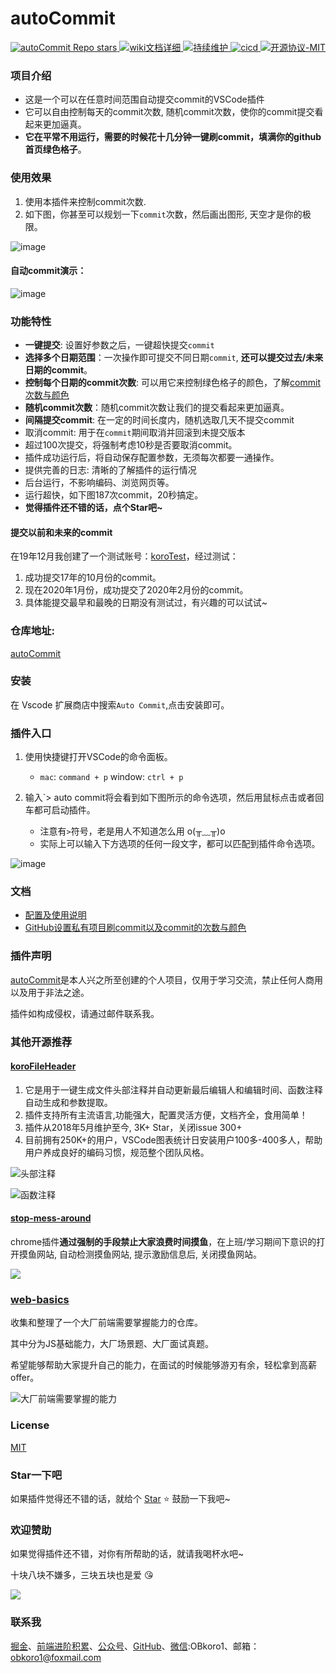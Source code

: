 # autoCommit

<a href="https://github.com/OBKoro1/koro1FileHeader">
    <img alt="autoCommit Repo stars" src="https://img.shields.io/github/stars/OBKoro1/autoCommit">
</a>
<a href="https://github.com/OBKoro1/autoCommit/wiki/%E9%85%8D%E7%BD%AE%E5%8F%8A%E4%BD%BF%E7%94%A8%E8%AF%B4%E6%98%8E">
    <img alt="wiki文档详细" src="https://img.shields.io/badge/wiki文档-齐全详细-blue">
</a>
<a href="https://github.com/OBKoro1/autoCommit/releases">
    <img alt="持续维护" src="https://img.shields.io/badge/2020年开源-持续维护-blue">
    <img alt="cicd" src="https://img.shields.io/badge/版本打包-release-blue">
</a>
<a href="https://github.com/OBKoro1/autoCommit/blob/master/LICENSE">
    <img alt="开源协议-MIT" src="https://img.shields.io/badge/license-MIT-blue">
</a>


### 项目介绍


* 这是一个可以在任意时间范围自动提交commit的VSCode插件
* 它可以自由控制每天的commit次数, 随机commit次数，使你的commit提交看起来更加逼真。
* **它在平常不用运行，需要的时候花十几分钟一键刷commit，填满你的github首页绿色格子**。

### 使用效果

1. 使用本插件来控制commit次数.
2.  如下图，你甚至可以规划一下`commit`次数，然后画出图形, 天空才是你的极限。

![image](https://github.com/OBKoro1/autoCommit/blob/master/images/commit_img.png?raw=true)

#### 自动commit演示：

![image](https://github.com/OBKoro1/autoCommit/blob/master/images/autoCommit.gif?raw=true)

### 功能特性

* **一键提交**: 设置好参数之后，一键超快提交`commit`
* **选择多个日期范围**：一次操作即可提交不同日期`commit`, **还可以提交过去/未来日期的commit**。
* **控制每个日期的commit次数**: 可以用它来控制绿色格子的颜色，了解[commit次数与颜色](https://github.com/OBKoro1/autoCommit/wiki/GitHub%E8%AE%BE%E7%BD%AE%E7%A7%81%E6%9C%89%E9%A1%B9%E7%9B%AE%E5%88%B7commit%E4%BB%A5%E5%8F%8Acommit%E7%9A%84%E6%AC%A1%E6%95%B0%E4%B8%8E%E9%A2%9C%E8%89%B2#commit%E6%AC%A1%E6%95%B0%E4%B8%8E%E9%A2%9C%E8%89%B2)
* **随机commit次数**：随机commit次数让我们的提交看起来更加逼真。
* **间隔提交commit**: 在一定的时间长度内，随机选取几天不提交commit
* 取消commit: 用于在`commit`期间取消并回滚到未提交版本
* 超过100次提交，将强制考虑10秒是否要取消commit。
* 插件成功运行后，将自动保存配置参数，无须每次都要一通操作。
* 提供完善的日志: 清晰的了解插件的运行情况
* 后台运行，不影响编码、浏览网页等。
* 运行超快，如下图187次commit，20秒搞定。
* **觉得插件还不错的话，点个Star吧~**

#### 提交以前和未来的commit

在19年12月我创建了一个测试账号：[koroTest](https://github.com/koroTest)，经过测试：

1. 成功提交17年的10月份的commit。
2. 现在2020年1月份，成功提交了2020年2月份的commit。
3. 具体能提交最早和最晚的日期没有测试过，有兴趣的可以试试~

### 仓库地址:

[autoCommit](https://github.com/OBKoro1/autoCommit)

### 安装

在 Vscode 扩展商店中搜索`Auto Commit`,点击安装即可。

### 插件入口

1. 使用快捷键打开VSCode的命令面板。
    * `mac`: `command + p` window: `ctrl + p`
2. 输入`> auto commit将会看到如下图所示的命令选项，然后用鼠标点击或者回车都可启动插件。
    
    * 注意有`>`符号，老是用人不知道怎么用 o(╥﹏╥)o
    * 实际上可以输入下方选项的任何一段文字，都可以匹配到插件命令选项。

![image](https://github.com/OBKoro1/autoCommit/blob/master/images/command.png?raw=true)

### 文档

* [配置及使用说明](https://github.com/OBKoro1/autoCommit/wiki/%E9%85%8D%E7%BD%AE%E5%8F%8A%E4%BD%BF%E7%94%A8%E8%AF%B4%E6%98%8E)
* [GitHub设置私有项目刷commit以及commit的次数与颜色](https://github.com/OBKoro1/autoCommit/wiki/GitHub%E8%AE%BE%E7%BD%AE%E7%A7%81%E6%9C%89%E9%A1%B9%E7%9B%AE%E5%88%B7commit%E4%BB%A5%E5%8F%8Acommit%E7%9A%84%E6%AC%A1%E6%95%B0%E4%B8%8E%E9%A2%9C%E8%89%B2)

### 插件声明

[autoCommit](https://github.com/OBKoro1/autoCommit)是本人兴之所至创建的个人项目，仅用于学习交流，禁止任何人商用以及用于非法之途。

插件如构成侵权，请通过邮件联系我。

### 其他开源推荐

#### [koroFileHeader](https://github.com/OBKoro1/koro1FileHeader)

1. 它是用于一键生成文件头部注释并自动更新最后编辑人和编辑时间、函数注释自动生成和参数提取。
2. 插件支持所有主流语言,功能强大，配置灵活方便，文档齐全，食用简单！
3. 插件从2018年5月维护至今, 3K+ Star，关闭issue 300+
4. 目前拥有250K+的用户，VSCode图表统计日安装用户100多-400多人，帮助用户养成良好的编码习惯，规范整个团队风格。

![头部注释](https://raw.githubusercontent.com/OBKoro1/koro1FileHeader/master/images/example.gif)

![函数注释](https://github.com/OBKoro1/koro1FileHeader/raw/master/images/function-params.gif?raw=true)

#### [stop-mess-around](https://github.com/OBKoro1/stop-mess-around)

chrome插件**通过强制的手段禁止大家浪费时间摸鱼**，在上班/学习期间下意识的打开摸鱼网站, 自动检测摸鱼网站, 提示激励信息后, 关闭摸鱼网站。

![](https://github.com/OBKoro1/stop-mess-around/blob/dev/static/example/run-introduction.gif?raw=true)

### [web-basics](https://github.com/OBKoro1/web-basics)

收集和整理了一个大厂前端需要掌握能力的仓库。

其中分为JS基础能力，大厂场景题、大厂面试真题。

希望能够帮助大家提升自己的能力，在面试的时候能够游刃有余，轻松拿到高薪offer。

![大厂前端需要掌握的能力](https://github.com/OBKoro1/web-basics/blob/main/static/web-basic-example.gif?raw=true)

### License

[MIT](http://opensource.org/licenses/MIT)

### Star一下吧

如果插件觉得还不错的话，就给个 [Star](https://github.com/OBKoro1/autoCommit) ⭐️ 鼓励一下我吧~

### 欢迎赞助

如果觉得插件还不错，对你有所帮助的话，就请我喝杯水吧~

十块八块不嫌多，三块五块也是爱 😘

![](https://github.com/OBKoro1/koro1FileHeader/raw/master/images/money1.jpg?raw=true)

### 联系我

[掘金](https://juejin.im/user/78820536236951)、[前端进阶积累](http://obkoro1.com/web_accumulate/)、[公众号](https://user-gold-cdn.xitu.io/2018/5/1/1631b6f52f7e7015?w=344&h=344&f=jpeg&s=8317)、[GitHub](https://github.com/OBKoro1)、[微信](https://raw.githubusercontent.com/OBKoro1/articleImg_src/master/weibo_img_move/005Y4rCogy1fsnslyz5pnj309j0cdgm6.jpg):OBkoro1、邮箱：obkoro1@foxmail.com

